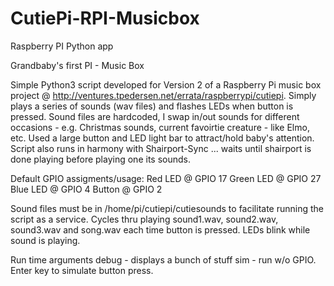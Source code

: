# CutiePi-RPI-Musicbox
Raspberry PI Python app 

Grandbaby's first PI - Music Box

Simple Python3 script developed for Version 2 of a Raspberry Pi music box project @ http://ventures.tpedersen.net/errata/raspberrypi/cutiepi.  Simply plays a series of sounds (wav files) and flashes LEDs when button is pressed.  Sound files are hardcoded, I swap in/out sounds for different occasions - e.g. Christmas sounds, current favoirtie creature - like Elmo, etc.  Used a large button and LED light bar to attract/hold baby's attention.  Script also runs in harmony with Shairport-Sync ... waits until shairport is done playing before playing one its sounds.

Default GPIO assigments/usage:
Red LED @ GPIO 17 
Green LED @ GPIO 27 
Blue LED @ GPIO 4
Button @ GPIO 2

Sound files must be in /home/pi/cutiepi/cutiesounds to facilitate running the script as a service.
Cycles thru playing sound1.wav, sound2.wav, sound3.wav and song.wav each time button is pressed.  LEDs blink while sound is playing.

Run time arguments
debug - displays a bunch of stuff
sim - run w/o GPIO.  Enter key to simulate button press. 


